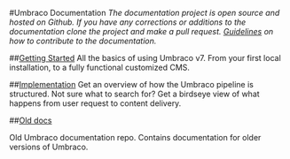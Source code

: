 #Umbraco Documentation
*The documentation project is open source and hosted on Github. If you have any corrections or additions to the documentation clone the project and make a pull request. [Guidelines](https://github.com/umbraco/Umbraco4Docs) on how to contribute to the documentation.*

##[Getting Started](Getting-Started/)
All the basics of using Umbraco v7. From your first local installation, to a fully functional customized CMS.

##[Implementation](Implementation/)
Get an overview of how the Umbraco pipeline is structured. Not sure what to search for? Get a birdseye view of what happens from user request to content delivery.

##[Old docs](Old-Docs/)


Old Umbraco documentation repo. Contains documentation for older versions of Umbraco.
